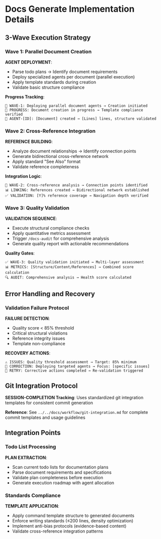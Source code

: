 # Docs Generate Implementation Details

## 3-Wave Execution Strategy

### Wave 1: Parallel Document Creation
**AGENT DEPLOYMENT**:
- Parse todo plans → Identify document requirements
- Deploy specialized agents per document (parallel execution)
- Apply template standards during creation
- Validate basic structure compliance

**Progress Tracking**:
```
📝 WAVE-1: Deploying parallel document agents → Creation initiated
📄 PROGRESS: Document creation in progress → Template compliance verified
🔧 AGENT-[ID]: [Document] created → [Lines] lines, structure validated
```

### Wave 2: Cross-Reference Integration
**REFERENCE BUILDING**:
- Analyze document relationships → Identify connection points
- Generate bidirectional cross-reference network
- Apply standard "See Also" format
- Validate reference completeness

**Integration Logic**:
```
🔗 WAVE-2: Cross-reference analysis → Connection points identified
📊 LINKING: References created → Bidirectional network established
✅ VALIDATION: [Y]% reference coverage → Navigation depth verified
```

### Wave 3: Quality Validation
**VALIDATION SEQUENCE**:
- Execute structural compliance checks
- Apply quantitative metrics assessment
- Trigger `/docs-audit` for comprehensive analysis
- Generate quality report with actionable recommendations

**Quality Gates**:
```
✅ WAVE-3: Quality validation initiated → Multi-layer assessment
📊 METRICS: [Structure/Content/References] → Combined score calculation
🔍 AUDIT: Comprehensive analysis → Health score calculated
```

## Error Handling and Recovery

### Validation Failure Protocol
**FAILURE DETECTION**:
- Quality score < 85% threshold
- Critical structural violations
- Reference integrity issues
- Template non-compliance

**RECOVERY ACTIONS**:
```
⚠️ ISSUES: Quality threshold assessment → Target: 85% minimum
🔄 CORRECTION: Deploying targeted agents → Focus: [specific issues]
🎯 RETRY: Corrective actions completed → Re-validation triggered
```

## Git Integration Protocol

**SESSION-COMPLETION Tracking**: Uses standardized git integration templates for consistent commit generation

**Reference**: See `../../docs/workflow/git-integration.md` for complete commit templates and usage guidelines

## Integration Points

### Todo List Processing
**PLAN EXTRACTION**:
- Scan current todo lists for documentation plans
- Parse document requirements and specifications
- Validate plan completeness before execution
- Generate execution roadmap with agent allocation

### Standards Compliance
**TEMPLATE APPLICATION**:
- Apply command template structure to generated documents
- Enforce writing standards (≤200 lines, density optimization)
- Implement anti-bias protocols (evidence-based content)
- Validate cross-reference integration patterns